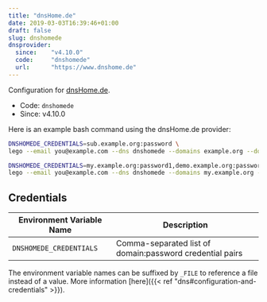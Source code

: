 ```yaml
---
title: "dnsHome.de"
date: 2019-03-03T16:39:46+01:00
draft: false
slug: dnshomede
dnsprovider:
  since:    "v4.10.0"
  code:     "dnshomede"
  url:      "https://www.dnshome.de"
---
```


<!-- THIS DOCUMENTATION IS AUTO-GENERATED. PLEASE DO NOT EDIT. -->
<!-- providers/dns/dnshomede/dnshomede.toml -->
<!-- THIS DOCUMENTATION IS AUTO-GENERATED. PLEASE DO NOT EDIT. -->


Configuration for [dnsHome.de](https://www.dnshome.de).


<!--more-->

- Code: `dnshomede`
- Since: v4.10.0


Here is an example bash command using the dnsHome.de provider:

```bash
DNSHOMEDE_CREDENTIALS=sub.example.org:password \
lego --email you@example.com --dns dnshomede --domains example.org --domains '*.example.org' run

DNSHOMEDE_CREDENTIALS=my.example.org:password1,demo.example.org:password2 \
lego --email you@example.com --dns dnshomede --domains my.example.org --domains demo.example.org
```




## Credentials

| Environment Variable Name | Description |
|-----------------------|-------------|
| `DNSHOMEDE_CREDENTIALS` | Comma-separated list of domain:password credential pairs |

The environment variable names can be suffixed by `_FILE` to reference a file instead of a value.
More information [here]({{< ref "dns#configuration-and-credentials" >}}).







<!-- THIS DOCUMENTATION IS AUTO-GENERATED. PLEASE DO NOT EDIT. -->
<!-- providers/dns/dnshomede/dnshomede.toml -->
<!-- THIS DOCUMENTATION IS AUTO-GENERATED. PLEASE DO NOT EDIT. -->
